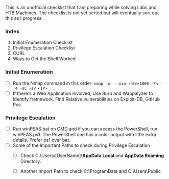 This is an unofficial checklist that I am preparing while solving Labs and HTB Machines. The checklist is not yet sorted but will eventually sort out this as I progress.

### Index
1.  Initial Enumeration Checklist
2.  Privilege Escalation Checklist
3.  CURL
4.  Ways to Get the Shell Worked 

### Initial Enumeration

- [ ] Run the Nmap command in this order: `nmap -p- --min-rate=1000 -Pn -T4 -sC -sV <IP>`
- [ ] If there's a Web Application Involved, Use Burp and Wappalyzer to identify framework. Find Relative vulnerabilities on Exploit-DB, GitHub Poc.
### Privilege Escalation

- [ ] Run winPEAS.bat on CMD and if you can access the PowerShell, run winPEAS.ps1. The PowerShell one has a color output with little extra details. Prefer ps1 over bat.
- [ ] Some of the Important Paths to check during Privilege Escalation
	- [ ] Check C:\\Users\\[UserName]\\**AppData Local** and **AppData Roaming** Directory.
	- [ ] Another Import Path to check C:\\ProgramData and C:\\Users\\Public

